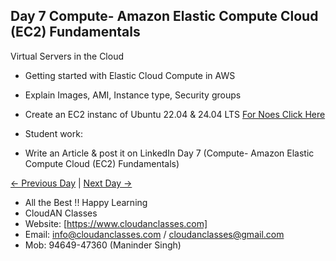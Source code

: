 ## Day 7 Compute- Amazon Elastic Compute Cloud (EC2) Fundamentals
Virtual Servers in the Cloud

- Getting started with Elastic Cloud Compute in AWS
  
- Explain Images, AMI, Instance type, Security groups
  
- Create an EC2 instanc of Ubuntu 22.04 & 24.04 LTS  [For Noes Click Here](https://docs.aws.amazon.com/AWSEC2/latest/UserGuide/ec2-launch-instance-wizard.html)


- Student work:
- Write an Article & post it on LinkedIn Day 7 (Compute- Amazon Elastic Compute Cloud (EC2) Fundamentals)

[← Previous Day](../Day06/README.md) | [Next Day →](../Day08/README.md)

- All the Best !! Happy Learning
- CloudAN Classes
- Website: [https://www.cloudanclasses.com]
- Email: info@cloudanclasses.com / cloudanclasses@gmail.com
- Mob: 94649-47360 (Maninder Singh)

